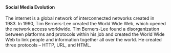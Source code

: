 #### Social Media Evolution
The internet is a global network of interconnected networks created in 1983. In 1990, Tim Berners-Lee created the World Wide Web, which opened the network access worldwide. Tim Berners-Lee found a disorganization between platforms and protocols within his job and created the World Wide Web to link people and information together all over the world. He created three protocols – HTTP, URL, and HTML. 
